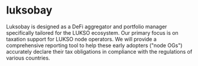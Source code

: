 # luksobay
Luksobay is designed as a DeFi aggregator and portfolio manager specifically tailored for the LUKSO ecosystem. Our primary focus is on taxation support for LUKSO node operators. We will provide a comprehensive reporting tool to help these early adopters ("node OGs") accurately declare their tax obligations in compliance with the regulations of various countries.
